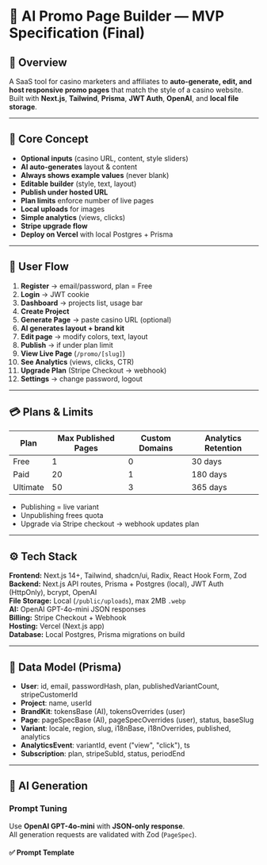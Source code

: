 # 🧱 AI Promo Page Builder — MVP Specification (Final)

## 🚀 Overview

A SaaS tool for casino marketers and affiliates to **auto-generate, edit, and host responsive promo pages** that match the style of a casino website.  
Built with **Next.js**, **Tailwind**, **Prisma**, **JWT Auth**, **OpenAI**, and **local file storage**.

---

## 🧠 Core Concept

- **Optional inputs** (casino URL, content, style sliders)
- **AI auto-generates** layout & content
- **Always shows example values** (never blank)
- **Editable builder** (style, text, layout)
- **Publish under hosted URL**
- **Plan limits** enforce number of live pages
- **Local uploads** for images
- **Simple analytics** (views, clicks)
- **Stripe upgrade flow**
- **Deploy on Vercel** with local Postgres + Prisma

---

## 🧭 User Flow

1. **Register** → email/password, plan = Free
2. **Login** → JWT cookie
3. **Dashboard** → projects list, usage bar
4. **Create Project**
5. **Generate Page** → paste casino URL (optional)
6. **AI generates layout + brand kit**
7. **Edit page** → modify colors, text, layout
8. **Publish** → if under plan limit
9. **View Live Page** (`/promo/[slug]`)
10. **See Analytics** (views, clicks, CTR)
11. **Upgrade Plan** (Stripe Checkout → webhook)
12. **Settings** → change password, logout

---

## 💳 Plans & Limits

| Plan     | Max Published Pages | Custom Domains | Analytics Retention |
| -------- | ------------------- | -------------- | ------------------- |
| Free     | 1                   | 0              | 30 days             |
| Paid     | 20                  | 1              | 180 days            |
| Ultimate | 50                  | 3              | 365 days            |

- Publishing = live variant
- Unpublishing frees quota
- Upgrade via Stripe checkout → webhook updates plan

---

## ⚙️ Tech Stack

**Frontend:** Next.js 14+, Tailwind, shadcn/ui, Radix, React Hook Form, Zod  
**Backend:** Next.js API routes, Prisma + Postgres (local), JWT Auth (HttpOnly), bcrypt, OpenAI  
**File Storage:** Local (`/public/uploads`), max 2MB `.webp`  
**AI:** OpenAI GPT-4o-mini JSON responses  
**Billing:** Stripe Checkout + Webhook  
**Hosting:** Vercel (Next.js app)  
**Database:** Local Postgres, Prisma migrations on build

---

## 🧱 Data Model (Prisma)

- **User**: id, email, passwordHash, plan, publishedVariantCount, stripeCustomerId
- **Project**: name, userId
- **BrandKit**: tokensBase (AI), tokensOverrides (user)
- **Page**: pageSpecBase (AI), pageSpecOverrides (user), status, baseSlug
- **Variant**: locale, region, slug, i18nBase, i18nOverrides, published, analytics
- **AnalyticsEvent**: variantId, event ("view", "click"), ts
- **Subscription**: plan, stripeSubId, status, periodEnd

---

## 🧠 AI Generation

### Prompt Tuning

Use **OpenAI GPT-4o-mini** with **JSON-only response**.  
All generation requests are validated with Zod (`PageSpec`).

#### ✅ Prompt Template
